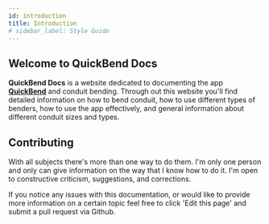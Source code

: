 ```yaml
---
id: introduction
title: Introduction
# sidebar_label: Style Guide
---
```


## Welcome to QuickBend Docs

**QuickBend Docs** is a website dedicated to documenting the app <a href="quickbend">**QuickBend**</a> and conduit bending. Through out this website you'll find detailed information on how to bend conduit, how to use different types of benders, how to use the app effectively, and general information about different conduit sizes and types.

<!-- 
## QuickBend

**QuickBend** is an app created by Bret Hardman and released July 28th, 2015. Originally, the app didn't allow the selection of benders. The app allowed the user to select multiple conduit sizes and conduit types and went off of the NEC minimum radius per conduit size. Shortly after  
-->

## Contributing

With all subjects there's more than one way to do them. I'm only one person and only can give information on the way that I know how to do it. I'm open to constructive criticism, suggestions, and corrections.

If you notice any issues with this documentation, or would like to provide more information on a certain topic feel free to click 'Edit this page' and submit a pull request via Github.

